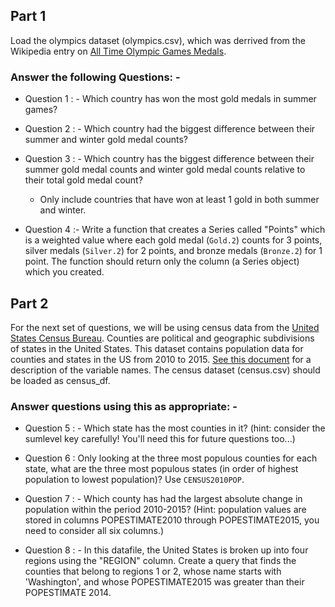 ## Part 1
Load the olympics dataset (olympics.csv), which was derrived from the Wikipedia entry on [All Time Olympic Games Medals](https://en.wikipedia.org/wiki/All-time_Olympic_Games_medal_table).

### Answer the following Questions: -
	
* Question 1 : - Which country has won the most gold medals in summer games?

* Question 2 : - Which country had the biggest difference between their summer and winter gold medal counts?
* Question 3 : - Which country has the biggest difference between their summer gold medal counts and winter gold medal counts relative to their total gold  medal count? 
	* Only include countries that have won at least 1 gold in both summer and winter.

* Question 4 :- Write a function that creates a Series called "Points" which is a weighted value where each gold medal (`Gold.2`) counts for 3 points, silver medals (`Silver.2`) for 2 points, and bronze medals (`Bronze.2`) for 1 point. The function should return only the column (a Series object) which you created.
	
## Part 2
For the next set of questions, we will be using census data from the [United States Census Bureau](http://www.census.gov/popest/data/counties/totals/2015/CO-EST2015-alldata.html). Counties are political and geographic subdivisions of states in the United States. This dataset contains population data for counties and states in the US from 2010 to 2015. [See this document](http://www.census.gov/popest/data/counties/totals/2015/files/CO-EST2015-alldata.pdf) for a description of the variable names.
The census dataset (census.csv) should be loaded as census_df. 

### Answer questions using this as appropriate: -
* Question 5 : - Which state has the most counties in it? (hint: consider the sumlevel key carefully! You'll need this for future questions too...)
	
* Question 6 : Only looking at the three most populous counties for each state, what are the three most populous states (in order of highest population to lowest population)? Use `CENSUS2010POP`.
	
* Question 7 : - Which county has had the largest absolute change in population within the period 2010-2015? (Hint: population values are stored in columns POPESTIMATE2010 through POPESTIMATE2015, you need to consider all six columns.)

* Question 8 : - In this datafile, the United States is broken up into four regions using the "REGION" column. 
	Create a query that finds the counties that belong to regions 1 or 2, whose name starts with 'Washington', and whose POPESTIMATE2015 was greater than their POPESTIMATE 2014.

